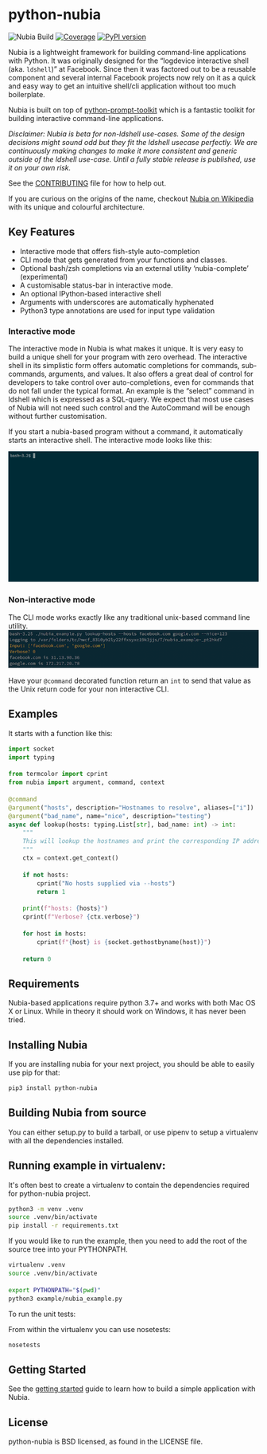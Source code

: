# python-nubia

![Nubia Build](https://github.com/facebookincubator/python-nubia/workflows/Nubia%20Build/badge.svg)
[![Coverage](https://codecov.io/gh/facebookincubator/python-nubia/branch/main/graph/badge.svg)](https://codecov.io/github/facebookincubator/python-nubia)
[![PyPI version](https://badge.fury.io/py/python-nubia.svg)](https://badge.fury.io/py/python-nubia)

Nubia is a lightweight framework for building command-line applications with Python. It was originally designed for the “logdevice interactive shell (aka. `ldshell`)” at Facebook. Since then it was factored out to be a reusable component and several internal Facebook projects now rely on it as a quick and easy way to get an intuitive shell/cli application without too much boilerplate.

Nubia is built on top of [python-prompt-toolkit](https://github.com/jonathanslenders/python-prompt-toolkit) which is a fantastic toolkit for building interactive command-line applications.

_Disclaimer: Nubia is beta for non-ldshell use-cases. Some of the design decisions might sound odd but they fit the ldshell usecase perfectly. We are continuously making changes to make it more consistent and generic outside of the ldshell use-case. Until a fully stable release is published, use it on your own risk._

See the [CONTRIBUTING](CONTRIBUTING.md) file for how to help out.

If you are curious on the origins of the name, checkout [Nubia on Wikipedia](https://en.wikipedia.org/wiki/Nubia) with its unique and colourful architecture.

## Key Features

* Interactive mode that offers fish-style auto-completion
* CLI mode that gets generated from your functions and classes.
* Optional bash/zsh completions via an external utility ‘nubia-complete’ (experimental)
* A customisable status-bar in interactive mode.
* An optional IPython-based interactive shell
* Arguments with underscores are automatically hyphenated
* Python3 type annotations are used for input type validation

### Interactive mode
The interactive mode in Nubia is what makes it unique. It is very easy to build a unique shell for your program with zero overhead. The interactive shell in its simplistic form offers automatic completions for commands, sub-commands, arguments, and values. It also offers a great deal of control for developers to take control over  auto-completions, even for commands that do not fall under the typical format. An example is the “select” command in ldshell which is expressed as a SQL-query. We expect that most use cases of Nubia will not need such control and the AutoCommand will be enough without further customisation.

If you start a nubia-based program without a command, it automatically starts an interactive shell. The interactive mode looks like this:

![Interactive Demo](docs/interactive.gif?raw=true "Interactive demo")

### Non-interactive mode
The CLI mode works exactly like any traditional unix-based command line utility.
![Non-interactive Demo](docs/non_interactive.png?raw=true "Non-interactive demo")

Have your `@command` decorated function return an `int` to send that value as the Unix return code for your non interactive CLI.

## Examples
It starts with a function like this:
```py
import socket
import typing

from termcolor import cprint
from nubia import argument, command, context

@command
@argument("hosts", description="Hostnames to resolve", aliases=["i"])
@argument("bad_name", name="nice", description="testing")
async def lookup(hosts: typing.List[str], bad_name: int) -> int:
    """
    This will lookup the hostnames and print the corresponding IP addresses
    """
    ctx = context.get_context()

    if not hosts:
        cprint("No hosts supplied via --hosts")
        return 1

    print(f"hosts: {hosts}")
    cprint(f"Verbose? {ctx.verbose}")

    for host in hosts:
        cprint(f"{host} is {socket.gethostbyname(host)}")

    return 0
```

## Requirements

Nubia-based applications require python 3.7+ and works with both Mac OS X or Linux. While in theory it should work on Windows, it has never been tried.

## Installing Nubia

If you are installing nubia for your next project, you should be able to easily use pip for that:
```bash
pip3 install python-nubia
```

## Building Nubia from source

You can either setup.py to build a tarball, or use pipenv to setup a virtualenv with all the dependencies installed.

## Running example in virtualenv:

It's often best to create a virtualenv to contain the dependencies required for python-nubia project.
```bash
python3 -m venv .venv
source .venv/bin/activate
pip install -r requirements.txt
```

If you would like to run the example, then you need to add the root of the source tree into your PYTHONPATH.
```bash
virtualenv .venv
source .venv/bin/activate

export PYTHONPATH="$(pwd)"
python3 example/nubia_example.py
```

To run the unit tests:

From within the virtualenv you can use nosetests:
```bash
nosetests
```

## Getting Started

See the [getting started](GETTING_STARTED.md) guide to learn how to build a simple application with Nubia.

## License
python-nubia is BSD licensed, as found in the LICENSE file.
